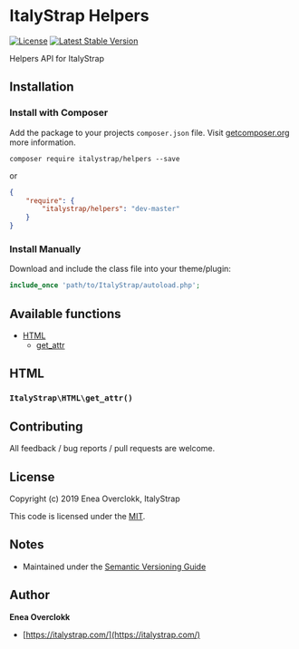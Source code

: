 # ItalyStrap Helpers

[![License](https://poser.pugx.org/italystrap/helpers/license)](https://packagist.org/packages/italystrap/helpers)
[![Latest Stable Version](https://poser.pugx.org/italystrap/helpers/v/stable)](https://packagist.org/packages/italystrap/helpers)


Helpers API for ItalyStrap

## Installation

### Install with Composer

Add the package to your projects `composer.json` file. Visit [getcomposer.org](http://getcomposer.org/) more information.


```shell
composer require italystrap/helpers --save
```

or

```json
{
    "require": {
        "italystrap/helpers": "dev-master"
    }
}
```

### Install Manually

Download and include the class file into your theme/plugin:

```php
include_once 'path/to/ItalyStrap/autoload.php';
```

## Available functions

* [HTML](#html)
	* [get_attr](#ItalyStrapHTMLget_attr())

## HTML

### `ItalyStrap\HTML\get_attr()`


## Contributing

All feedback / bug reports / pull requests are welcome.

## License

Copyright (c) 2019 Enea Overclokk, ItalyStrap

This code is licensed under the [MIT](LICENSE).

## Notes

*  Maintained under the [Semantic Versioning Guide](http://semver.org)

## Author

**Enea Overclokk**
*  [https://italystrap.com/](https://italystrap.com/)
